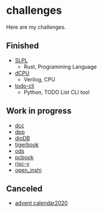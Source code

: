 # challenges

Here are my challenges.

## Finished

- [SLPL](https://github.com/diohabara/SLPL)
    - Rust, Programming Language
- [dCPU](https://github.com/diohabara/dCPU)
    - Verilog, CPU
- [todo-cli](https://github.com/diohabara/todo-cli)
    - Python, TODO List CLI tool

## Work in progress

- [dcc](https://github.com/diohabara/dcc)
- [dpp](https://github.com/diohabara/dpp)
- [dioDB](https://github.com/diohabara/dioDB)
- [tigerbook](https://github.com/diohabara/tigerbook)
- [ods](https://github.com/diohabara/ods)
- [pcbook](https://github.com/diohabara/pcbook)
- [risc-v](https://github.com/diohabara/risc-v)
- [open_inshi](https://github.com/diohabara/open_inshi)

## Canceled

- [advent calendar2020](https://diohabara.github.io/challenges/advent-calendar2020/)

